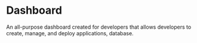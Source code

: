 # Dashboard

An all-purpose dashboard created for developers that allows developers to create, manage, and deploy applications, database. 